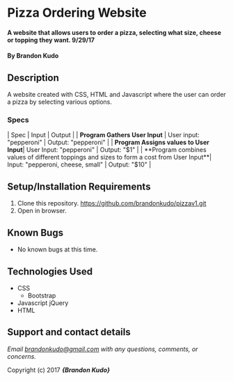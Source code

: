 # Pizza Ordering Website

#### A website that allows users to order a pizza, selecting what size, cheese or topping they want. 9/29/17

#### By **Brandon Kudo**

## Description

A website created with CSS, HTML and Javascript where the user can order a pizza by selecting various options.


### Specs
| Spec | Input | Output |
| **Program Gathers User Input** | User input: "pepperoni" | Output: "pepperoni" |
| **Program Assigns values to User Input**| User Input: "pepperoni" | Output: "$1" |
| **Program combines values of different toppings and sizes to form a cost from User Input**| Input: "pepperoni, cheese, small" | Output: "$10" |

## Setup/Installation Requirements


1. Clone this repository.
  https://github.com/brandonkudo/pizzav1.git
2. Open in browser.

## Known Bugs
* No known bugs at this time.

## Technologies Used
* CSS
  * Bootstrap
* Javascript
  jQuery
* HTML

## Support and contact details

_Email brandonkudo@gmail.com with any questions, comments, or concerns._



Copyright (c) 2017 **_{Brandon Kudo}_**
